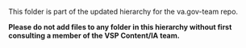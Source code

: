 This folder is part of the updated hierarchy for the va.gov-team repo.

**Please do not add files to any folder in this hierarchy without first consulting a member of the VSP Content/IA team.**
